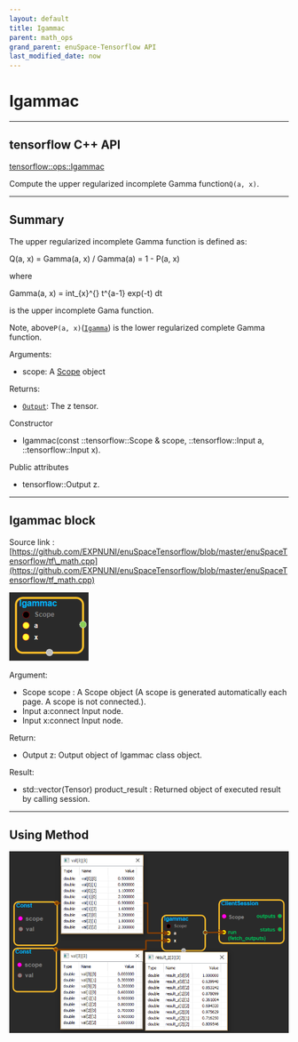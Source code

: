 ```yaml
--- 
layout: default 
title: Igammac 
parent: math_ops 
grand_parent: enuSpace-Tensorflow API 
last_modified_date: now 
--- 
```


# Igammac

---

## tensorflow C++ API

[tensorflow::ops::Igammac](https://www.tensorflow.org/api_docs/cc/class/tensorflow/ops/igammac)

Compute the upper regularized incomplete Gamma function`Q(a, x)`.

---

## Summary

The upper regularized incomplete Gamma function is defined as:

Q\(a, x\) = Gamma\(a, x\) / Gamma\(a\) = 1 - P\(a, x\)

where

Gamma\(a, x\) = int\_{x}^{} t^{a-1} exp\(-t\) dt

is the upper incomplete Gama function.

Note, above`P(a, x)`\([`Igamma`](https://www.tensorflow.org/api_docs/cc/class/tensorflow/ops/igamma.html#classtensorflow_1_1ops_1_1_igamma)\) is the lower regularized complete Gamma function.

Arguments:

* scope: A [Scope](https://www.tensorflow.org/api_docs/cc/class/tensorflow/scope.html#classtensorflow_1_1_scope) object

Returns:

* [`Output`](https://www.tensorflow.org/api_docs/cc/class/tensorflow/output.html#classtensorflow_1_1_output): The z tensor.

Constructor

* Igammac\(const ::tensorflow::Scope & scope, ::tensorflow::Input a, ::tensorflow::Input x\).

Public attributes

* tensorflow::Output z.

---

## Igammac block

Source link : [https://github.com/EXPNUNI/enuSpaceTensorflow/blob/master/enuSpaceTensorflow/tf\_math.cpp](https://github.com/EXPNUNI/enuSpaceTensorflow/blob/master/enuSpaceTensorflow/tf_math.cpp)

![](./assets/math_Igammac_Symbol.png)

Argument:

* Scope scope : A Scope object \(A scope is generated automatically each page. A scope is not connected.\).
* Input a:connect  Input node.
* Input x:connect  Input node.

Return:

* Output z: Output object of Igammac class object.

Result:

* std::vector\(Tensor\) product\_result : Returned object of executed result by calling session.

---

## Using Method

![](./assets/math_Igammac_Method.png)

